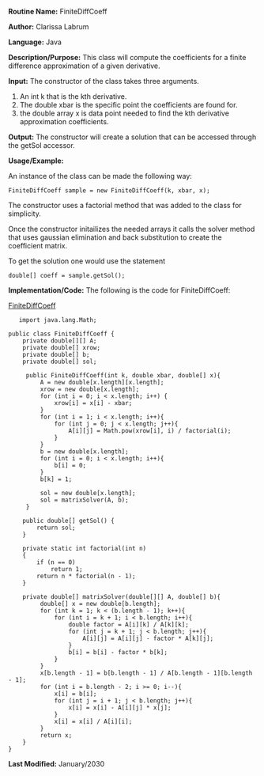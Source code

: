 **Routine Name:** FiniteDiffCoeff

**Author:** Clarissa Labrum

**Language:** Java

**Description/Purpose:** This class will compute the coefficients for a finite difference approximation of a given derivative.

**Input:** The constructor of the class takes three arguments. 

1. An int k that is the kth derivative.
2. The double xbar is the specific point the coefficients are found for.
3. the double array x is data point needed to find the kth derivative approximation coefficients.

**Output:** The constructor will create a solution that can be accessed through the getSol accessor.

**Usage/Example:**

An instance of the class can be made the following way:

    FiniteDiffCoeff sample = new FiniteDiffCoeff(k, xbar, x);
    
The constructor uses a factorial method that was added to the class for simplicity.

Once the constructor initailizes the needed arrays it calls the solver method that uses gaussian elimination and back substitution to 
create the coefficient matrix.

To get the solution one would use the statement

    double[] coeff = sample.getSol();

**Implementation/Code:** The following is the code for FiniteDiffCoeff:

[FiniteDiffCoeff](https://github.com/clarissalabrum/math5620/blob/master/homework/hw2/FiniteDiffCoeff.java)

       import java.lang.Math;

    public class FiniteDiffCoeff {
        private double[][] A;
        private double[] xrow;
        private double[] b;
        private double[] sol;

         public FiniteDiffCoeff(int k, double xbar, double[] x){
             A = new double[x.length][x.length];
             xrow = new double[x.length];
             for (int i = 0; i < x.length; i++) {
                 xrow[i] = x[i] - xbar;
             }
             for (int i = 1; i < x.length; i++){
                 for (int j = 0; j < x.length; j++){
                     A[i][j] = Math.pow(xrow[i], i) / factorial(i);
                 }
             }
             b = new double[x.length];
             for (int i = 0; i < x.length; i++){
                 b[i] = 0;
             }
             b[k] = 1;

             sol = new double[x.length];
             sol = matrixSolver(A, b);
         }

        public double[] getSol() {
            return sol;
        }

        private static int factorial(int n)
        {
            if (n == 0)
                return 1;
            return n * factorial(n - 1);
        }

        private double[] matrixSolver(double[][] A, double[] b){
             double[] x = new double[b.length];
             for (int k = 1; k < (b.length - 1); k++){
                 for (int i = k + 1; i < b.length; i++){
                     double factor = A[i][k] / A[k][k];
                     for (int j = k + 1; j < b.length; j++){
                         A[i][j] = A[i][j] - factor * A[k][j];
                     }
                     b[i] = b[i] - factor * b[k];
                 }
             }
             x[b.length - 1] = b[b.length - 1] / A[b.length - 1][b.length - 1];
             for (int i = b.length - 2; i >= 0; i--){
                 x[i] = b[i];
                 for (int j = i + 1; j < b.length; j++){
                     x[i] = x[i] - A[i][j] * x[j];
                 }
                 x[i] = x[i] / A[i][i];
             }
             return x;
        }
    }

**Last Modified:** January/2030
